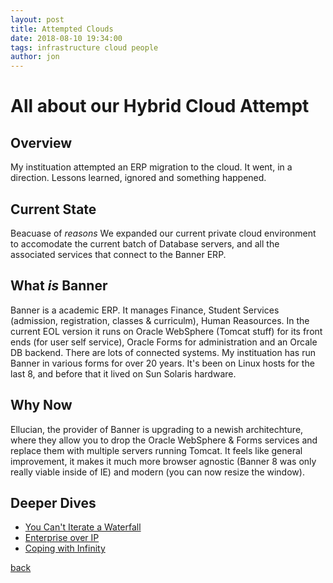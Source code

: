 ```yaml
---
layout: post
title: Attempted Clouds
date: 2018-08-10 19:34:00
tags: infrastructure cloud people
author: jon
---
```


# All about our Hybrid Cloud Attempt

## Overview

My instituation attempted an ERP migration to the cloud.  It went, in a direction.  Lessons learned, ignored and something happened.

## Current State

Beacuase of _reasons_ We expanded our current private cloud environment to accomodate the current batch of Database servers, and all the associated services that connect to the Banner ERP.

## What _is_ Banner

Banner is a academic ERP.  It manages Finance, Student Services (admission, registration, classes & curriculm), Human Reasources.  In the current EOL version it runs on Oracle WebSphere (Tomcat stuff) for its front ends (for user self service), Oracle Forms for administration and an Orcale DB backend.  There are lots of connected systems.  My instituation has run Banner in various forms for over 20 years.  It's been on Linux hosts for the last 8, and before that it lived on Sun Solaris hardware.

## Why Now

Ellucian, the provider of Banner is upgrading to a newish architechture, where they allow you to drop the Oracle WebSphere & Forms services and replace them with multiple servers running Tomcat.  It feels like general improvement, it makes it much more browser agnostic (Banner 8 was only really viable inside of IE) and modern (you can now resize the window).

## Deeper Dives

* [You Can't Iterate a Waterfall](https://jonjunell.github.io/waterfall.html)
* [Enterprise over IP](https://jonjunell.github.io/vpn.html)
* [Coping with Infinity](https://jonjunell.github.io/cloud.html)

[back](./)
